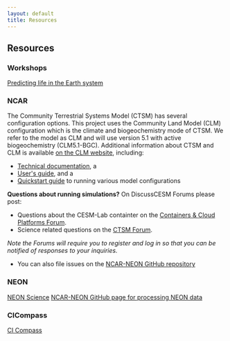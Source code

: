 ```yaml
---
layout: default
title: Resources
---
```


## Resources

### Workshops
[Predicting life in the Earth system](https://www.neonscience.org/ncar-neon-community-collaborations)

### NCAR
The Community Terrestrial Systems Model (CTSM) has several configuration options. This project uses the Community Land Model (CLM) configuration which is the climate and biogeochemistry mode of CTSM. We refer to the model as CLM and will use version 5.1 with active biogeochemistry (CLM5.1-BGC). Additional information about CTSM and CLM is available [on the CLM website](https://www.cesm.ucar.edu/models/cesm2/land/), including:
-  [Technical documentation](https://escomp.github.io/ctsm-docs/versions/master/html/tech_note/index.html), a
-  [User's guide](https://escomp.github.io/ctsm-docs/versions/master/html/users_guide/index.html), and a 
-  [Quickstart guide](https://escomp.github.io/CESM/release-cesm2/quickstart.html#create-a-case) to running various model configurations 

**Questions about running simulations?** On DiscussCESM Forums please post:
- Questions about the CESM-Lab containter on the [Containers & Cloud Platforms Forum](https://bb.cgd.ucar.edu/cesm/forums/containers-cloud-platforms.162/). 
- Science related questions on the [CTSM Forum](https://bb.cgd.ucar.edu/cesm/forums/ctsm-clm-mosart-rtm.134/). 

*Note the Forums will require you to register and log in so that you can be notified of responses to your inquiries.*
- You can also file issues on the [NCAR-NEON GitHub repository](https://github.com/NCAR/NEON-visualization)


### NEON
[NEON Science](https://www.neonscience.org/)
[NCAR-NEON GitHub page for processing NEON data](https://github.com/NEONScience/NCAR-NEON)

### CICompass
[CI Compass](https://ci-compass.org/)


